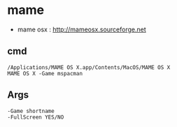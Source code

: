 # mame
- mame osx : http://mameosx.sourceforge.net

## cmd
```
/Applications/MAME OS X.app/Contents/MacOS/MAME OS X
MAME OS X -Game mspacman
```

## Args
```
-Game shortname
-FullScreen YES/NO
```
